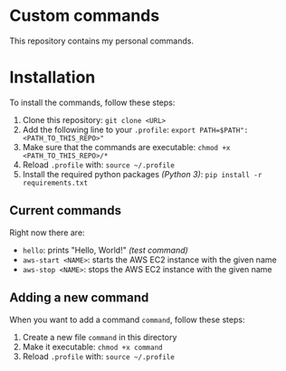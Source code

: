 # Custom commands
This repository contains my personal commands.

# Installation
To install the commands, follow these steps:
1. Clone this repository: `git clone <URL>`
2. Add the following line to your `.profile`: `export PATH=$PATH":<PATH_TO_THIS_REPO>"`
3. Make sure that the commands are executable: `chmod +x <PATH_TO_THIS_REPO>/*`
4. Reload `.profile` with: `source ~/.profile`
5. Install the required python packages *(Python 3)*: `pip install -r requirements.txt`

## Current commands
Right now there are:
* `hello`: prints "Hello, World!" *(test command)*
* `aws-start <NAME>`: starts the AWS EC2 instance with the given name
* `aws-stop <NAME>`: stops the AWS EC2 instance with the given name

## Adding a new command
When you want to add a command `command`, follow these steps:
1. Create a new file `command` in this directory
2. Make it executable: `chmod +x command`
3. Reload `.profile` with: `source ~/.profile`